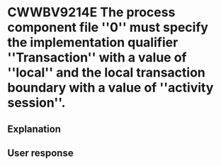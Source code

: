 # CWWBV9214E The process component file ''0'' must specify the implementation qualifier ''Transaction'' with a value of ''local'' and the local transaction boundary with a value of ''activity session''.

## Explanation

## User response